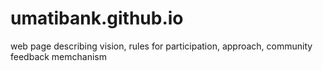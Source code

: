 # umatibank.github.io
web page describing vision, rules for participation, approach, community feedback memchanism
